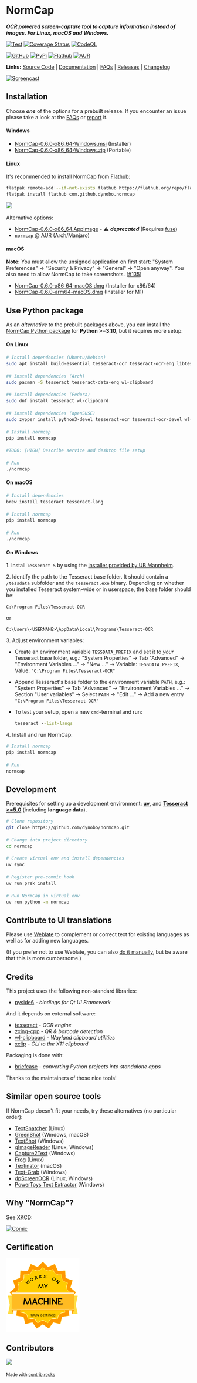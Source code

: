 <!-- markdownlint-disable MD013 MD026 MD033 -->

# NormCap

**_OCR powered screen-capture tool to capture information instead of images. For Linux,
macOS and Windows._**

[![Test](https://img.shields.io/github/actions/workflow/status/dynobo/normcap/cicd.yaml?label=CI/CD&branch=main)](https://github.com/dynobo/normcap/actions/workflows/cicd.yaml)
[![Coverage Status](https://img.shields.io/coverallsCoverage/github/dynobo/normcap?label=Coverage&branch=main)](https://coveralls.io/github/dynobo/normcap)
[![CodeQL](https://img.shields.io/github/actions/workflow/status/dynobo/normcap/cicd.yaml?label=CodeQL&branch=main)](https://github.com/dynobo/normcap/security/code-scanning/tools/CodeQL/status/)

[![GitHub](https://img.shields.io/github/downloads/dynobo/normcap/total?label=Github%20downloads&color=blue)](https://hanadigital.github.io/grev/?user=dynobo&repo=normcap)
[![PyPi](https://img.shields.io/pypi/dm/normcap?label=PyPi%20downloads&color=blue)](https://pypi.org/project/normcap)
[![Flathub](https://img.shields.io/flathub/downloads/com.github.dynobo.normcap?label=Flathub%20downloads&color=blue)](https://flathub.org/apps/details/com.github.dynobo.normcap)
[![AUR](https://img.shields.io/aur/votes/normcap?label=AUR%20votes&color=blue)](https://aur.archlinux.org/packages/normcap)


**Links:** [Source Code](https://github.com/dynobo/normcap) |
[Documentation](https://dynobo.github.io/normcap/) |
[FAQs](https://dynobo.github.io/normcap/#faqs) |
[Releases](https://github.com/dynobo/normcap/releases) |
[Changelog](https://github.com/dynobo/normcap/blob/main/CHANGELOG)

[![Screencast](https://user-images.githubusercontent.com/11071876/189767585-8bc45c18-8392-411d-84dc-cef1cb5dbc47.gif)](https://raw.githubusercontent.com/dynobo/normcap/main/assets/normcap.gif)

## Installation

Choose **_one_** of the options for a prebuilt release. If you encounter an issue please
take a look at the [FAQs](https://dynobo.github.io/normcap/#faqs) or
[report](https://github.com/dynobo/normcap/issues) it.

#### Windows

- [NormCap-0.6.0-x86_64-Windows.msi](https://github.com/dynobo/normcap/releases/download/v0.6.0/NormCap-0.6.0-x86_64-Windows.msi)
  (Installer)
- [NormCap-0.6.0-x86_64-Windows.zip](https://github.com/dynobo/normcap/releases/download/v0.6.0/NormCap-0.6.0-x86_64-Windows.zip)
  (Portable)

#### Linux

It's recommended to install NormCap from [Flathub](https://flathub.org):

```sh
flatpak remote-add --if-not-exists flathub https://flathub.org/repo/flathub.flatpakrepo
flatpak install flathub com.github.dynobo.normcap
```

<a href="https://flathub.org/apps/details/com.github.dynobo.normcap"><img src="https://flathub.org/assets/badges/flathub-badge-en.png" width="160"/></a>

Alternative options:

- [NormCap-0.6.0-x86_64.AppImage](https://github.com/dynobo/normcap/releases/download/v0.6.0/NormCap-0.6.0-x86_64.AppImage) - ⚠️ ***deprecated***
  (Requires [fuse](https://dynobo.github.io/normcap/faqs/#linux-appimage-error-appimages-require-fuse-to-run))
- [`normcap` @ AUR](https://aur.archlinux.org/packages/normcap) (Arch/Manjaro)

#### macOS

**Note:** You must allow the unsigned application on first start: "System Preferences" →
"Security & Privacy" → "General" → "Open anyway". You also need to allow NormCap to take
screenshots. ([#135](https://github.com/dynobo/normcap/issues/135))

- [NormCap-0.6.0-x86_64-macOS.dmg](https://github.com/dynobo/normcap/releases/download/v0.6.0/NormCap-0.6.0-x86_64-macOS.dmg)
  (Installer for x86/64)
- [NormCap-0.6.0-arm64-macOS.dmg](https://github.com/dynobo/normcap/releases/download/v0.6.0/NormCap-0.6.0-arm64-macOS.dmg)
  (Installer for M1)

## Use Python package

As an _alternative_ to the prebuilt packages above, you can install the
[NormCap Python package](https://pypi.org/project/normcap/) for **Python >=3.10**, but it
requires more setup:

#### On Linux

```sh
# Install dependencies (Ubuntu/Debian)
sudo apt install build-essential tesseract-ocr tesseract-ocr-eng libtesseract-dev libleptonica-dev wl-clipboard

## Install dependencies (Arch)
sudo pacman -S tesseract tesseract-data-eng wl-clipboard

## Install dependencies (Fedora)
sudo dnf install tesseract wl-clipboard

## Install dependencies (openSUSE)
sudo zypper install python3-devel tesseract-ocr tesseract-ocr-devel wl-clipboard

# Install normcap
pip install normcap

#TODO: [HIGH] Describe service and desktop file setup

# Run
./normcap
```

#### On macOS

```sh
# Install dependencies
brew install tesseract tesseract-lang

# Install normcap
pip install normcap

# Run
./normcap
```

#### On Windows

1\. Install `Tesseract 5` by using the
[installer provided by UB Mannheim](https://github.com/UB-Mannheim/tesseract/wiki).

2\. Identify the path to the Tesseract base folder. It should contain a `/tessdata` subfolder
and the `tesseract.exe` binary. Depending on whether you installed Tesseract system-wide or
in userspace, the base folder should be:

```
C:\Program Files\Tesseract-OCR
```

or

```
C:\Users\<USERNAME>\AppData\Local\Programs\Tesseract-OCR
```

3\. Adjust environment variables:

- Create an environment variable `TESSDATA_PREFIX` and set it to _your_ Tesseract base
  folder, e.g.: "System Properties" → Tab "Advanced" → "Environment Variables …" →
  "New …" → Variable: `TESSDATA_PREFIX`, Value: `"C:\Program Files\Tesseract-OCR"`

- Append Tesseract's base folder to the environment variable `PATH`, e.g.: "System
  Properties" → Tab "Advanced" → "Environment Variables …" → Section "User variables"
  → Select `PATH` → "Edit …" → Add a new entry `"C:\Program Files\Tesseract-OCR"`

- To test your setup, open a new `cmd`-terminal and run:

    ```cmd
    tesseract --list-langs
    ```

4\. Install and run NormCap:

```bash
# Install normcap
pip install normcap

# Run
normcap
```

## Development

Prerequisites for setting up a development environment:
[**uv**](https://docs.astral.sh/uv/getting-started/installation/), and
[**Tesseract >=5.0**](https://tesseract-ocr.github.io/tessdoc/#5xx) (including **language
data**).

```sh
# Clone repository
git clone https://github.com/dynobo/normcap.git

# Change into project directory
cd normcap

# Create virtual env and install dependencies
uv sync

# Register pre-commit hook
uv run prek install

# Run NormCap in virtual env
uv run python -m normcap
```

## Contribute to UI translations

Please use [Weblate](https://hosted.weblate.org/projects/normcap/ui/) to complement or
correct text for existing languages as well as for adding new languages.

(If you prefer not to use Weblate, you can also [do it manually](./normcap/resources/locales/README.md), but be aware that this is more cumbersome.)

## Credits

This project uses the following non-standard libraries:

- [pyside6](https://pypi.org/project/PySide6/) - _bindings for Qt UI Framework_

And it depends on external software:

- [tesseract](https://github.com/tesseract-ocr/tesseract) - _OCR engine_
- [zxing-cpp](https://github.com/zxing-cpp/zxing-cpp) - _QR & barcode detection_
- [wl-clipboard](https://github.com/bugaevc/wl-clipboard) - _Wayland clipboard
  utilities_
- [xclip](https://github.com/astrand/xclip) - _CLI to the X11 clipboard_

Packaging is done with:

- [briefcase](https://pypi.org/project/briefcase/) - _converting Python projects into
  standalone apps_

Thanks to the maintainers of those nice tools!

## Similar open source tools

If NormCap doesn't fit your needs, try these alternatives (no particular order):

- [TextSnatcher](https://github.com/RajSolai/TextSnatcher) (Linux)
- [GreenShot](https://getgreenshot.org/) (Windows, macOS)
- [TextShot](https://github.com/ianzhao05/textshot) (Windows)
- [gImageReader](https://github.com/manisandro/gImageReader) (Linux, Windows)
- [Capture2Text](https://sourceforge.net/projects/capture2text) (Windows)
- [Frog](https://github.com/TenderOwl/Frog) (Linux)
- [Textinator](https://github.com/RhetTbull/textinator) (macOS)
- [Text-Grab](https://github.com/TheJoeFin/Text-Grab) (Windows)
- [dpScreenOCR](https://danpla.github.io/dpscreenocr/) (Linux, Windows)
- [PowerToys Text Extractor](https://learn.microsoft.com/en-us/windows/powertoys/text-extractor)
  (Windows)

## Why "NormCap"?

See [XKCD](https://xkcd.com):

[![Comic](https://imgs.xkcd.com/comics/norm_normal_file_format.png)](https://xkcd.com/2116/)


## Certification

![WOMM](https://raw.githubusercontent.com/dynobo/lmdiag/master/badge.png)

## Contributors

<a href="https://github.com/dynobo/normcap/graphs/contributors">
  <img src="https://contrib.rocks/image?repo=dynobo/normcap" />
</a>

<small>Made with [contrib.rocks](https://contrib.rocks)</small>
